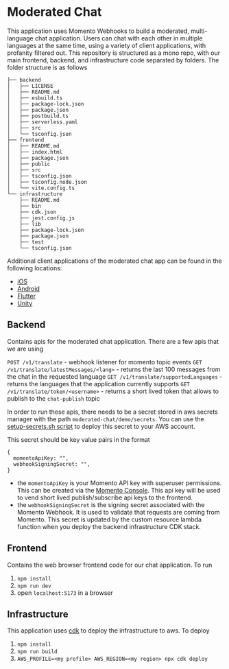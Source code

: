 # Moderated Chat

This application uses Momento Webhooks to build a moderated, multi-language chat application. Users can chat with each other in multiple languages at the same time, using a variety of client applications, with profanity filtered out. This repository is structured as a mono repo, with our main frontend, backend, and infrastructure code separated by folders. The folder structure is as follows

```
├── backend
│   ├── LICENSE
│   ├── README.md
│   ├── esbuild.ts
│   ├── package-lock.json
│   ├── package.json
│   ├── postbuild.ts
│   ├── serverless.yaml
│   ├── src
│   └── tsconfig.json
├── frontend
│   ├── README.md
│   ├── index.html
│   ├── package.json
│   ├── public
│   ├── src
│   ├── tsconfig.json
│   ├── tsconfig.node.json
│   └── vite.config.ts
└── infrastructure
    ├── README.md
    ├── bin
    ├── cdk.json
    ├── jest.config.js
    ├── lib
    ├── package-lock.json
    ├── package.json
    ├── test
    └── tsconfig.json
```

Additional client applications of the moderated chat app can be found in the following locations:

- [iOS](./ios/)
- [Android](./android/)
- [Flutter](./flutter/)
- [Unity](https://github.com/momentohq/momento-unity-demo)

## Backend

Contains apis for the moderated chat application. There are a few apis that we are using

`POST /v1/translate` - webhook listener for momento topic events
`GET /v1/translate/latestMessages/<lang>` - returns the last 100 messages from the chat in the requested language
`GET /v1/translate/supportedLanguages` - returns the languages that the application currently supports
`GET /v1/translate/token/<username>` - returns a short lived token that allows <username> to publish to the `chat-publish` topic

In order to run these apis, there needs to be a secret stored in aws secrets manager with the path `moderated-chat/demo/secrets`. You can use the [setup-secrets.sh script](./infrastructure/setup-secrets.sh) to deploy this secret to your AWS account.

This secret should be key value pairs in the format

```
{
  momentoApiKey: "",
  webhookSigningSecret: "",
}
```
- the `momentoApiKey` is your Momento API key with superuser permissions. This can be created via the [Momento Console](https://console.gomomento.com/api-keys). This api key will be used to vend short lived publish/subscribe api keys to the frontend.
- the `webhookSigningSecret` is the signing secret associated with the Momento Webhook. It is used to validate that requests are coming from Momento. This secret is updated by the custom resource lambda function when you deploy the backend infrastructure CDK stack.


## Frontend

Contains the web browser frontend code for our chat application. To run

1. `npm install`
2. `npm run dev`
3. open `localhost:5173` in a browser

## Infrastructure

This application uses [cdk](https://github.com/aws/aws-cdk) to deploy the infrastructure to aws. To deploy

1. `npm install`
2. `npm run build`
3. `AWS_PROFILE=<my profile> AWS_REGION=<my region> npx cdk deploy`
